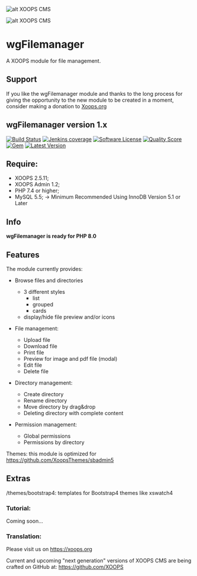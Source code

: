 ![alt XOOPS CMS](https://xoops.org/images/logoXoops4GithubRepository.png)

![alt XOOPS CMS](https://xoops.org/images/logoXoopsPhp8.png)

# wgFilemanager
A XOOPS module for file management.

## Support

If you like the wgFilemanager module and thanks to the long process for giving the opportunity to the new module to be created in a moment, consider making a donation to <a href="https://xoops.org/modules/xdonations/" target="_blank" title="Donate to Xoops">Xoops.org</a>

## wgFilemanager version 1.x

[![Build Status](https://scrutinizer-ci.com/g/ggoffy/wgfilemanager/badges/build.png?b=master)](https://travis-ci.org/ggoffy/wgfilemanager)
[![Jenkins coverage](https://img.shields.io/jenkins/c/https/jenkins.qa.ubuntu.com/address-book-service-utopic-i386-ci.svg)](https://github.com/XoopsModules25x/wgfilemanager)
[![Software License](https://img.shields.io/badge/license-GPL-brightgreen.svg?style=flat)](docs/license.txt)
[![Quality Score](https://img.shields.io/scrutinizer/g/ggoffy/wgblocks.svg?style=flat)](https://scrutinizer-ci.com/g/ggoffy/wgfilemanager)
[![Gem](https://img.shields.io/gem/dt/rails.svg)](XoopsModules25x/wgfilemanager)
[![Latest Version](https://img.shields.io/github/release/XoopsModules25x/wgfilemanager.svg?style=flat)](https://github.com/XoopsModules25x/wgfilemanager/releases/latest)

## Require:
- XOOPS 2.5.11;
- XOOPS Admin 1.2;
- PHP 7.4 or higher;
- MySQL 5.5; -> Minimum Recommended Using InnoDB Version 5.1 or Later

## Info

**wgFilemanager is ready for PHP 8.0**

## Features
The module currently provides:
* Browse files and directories
  * 3 different styles
    * list
    * grouped
    * cards
  * display/hide file preview and/or icons

* File management:
  * Upload file
  * Download file
  * Print file
  * Preview for image and pdf file (modal)
  * Edit file
  * Delete file

* Directory management:
  * Create directory
  * Rename directory
  * Move directory by drag&drop
  * Deleting directory with complete content

* Permission management:
  * Global permissions
  * Permissions by directory

Themes: this module is optimized for https://github.com/XoopsThemes/sbadmin5

## Extras
/themes/bootstrap4: templates for Bootstrap4 themes like xswatch4


### Tutorial:
Coming soon...

### Translation:

Please visit us on https://xoops.org

Current and upcoming "next generation" versions of XOOPS CMS are being crafted on GitHub at: https://github.com/XOOPS
